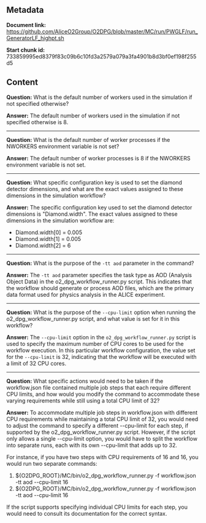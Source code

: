 ## Metadata

**Document link:** https://github.com/AliceO2Group/O2DPG/blob/master/MC/run/PWGLF/run_GeneratorLF_highpt.sh

**Start chunk id:** 733859995ed8379f83c09b6c10fd3a2579a079a3fa4901b8d3bf0ef198f255d5

## Content

**Question:** What is the default number of workers used in the simulation if not specified otherwise?

**Answer:** The default number of workers used in the simulation if not specified otherwise is 8.

---

**Question:** What is the default number of worker processes if the NWORKERS environment variable is not set?

**Answer:** The default number of worker processes is 8 if the NWORKERS environment variable is not set.

---

**Question:** What specific configuration key is used to set the diamond detector dimensions, and what are the exact values assigned to these dimensions in the simulation workflow?

**Answer:** The specific configuration key used to set the diamond detector dimensions is "Diamond.width". The exact values assigned to these dimensions in the simulation workflow are:

- Diamond.width[0] = 0.005
- Diamond.width[1] = 0.005
- Diamond.width[2] = 6

---

**Question:** What is the purpose of the `-tt aod` parameter in the command?

**Answer:** The `-tt aod` parameter specifies the task type as AOD (Analysis Object Data) in the o2_dpg_workflow_runner.py script. This indicates that the workflow should generate or process AOD files, which are the primary data format used for physics analysis in the ALICE experiment.

---

**Question:** What is the purpose of the `--cpu-limit` option when running the o2_dpg_workflow_runner.py script, and what value is set for it in this workflow?

**Answer:** The `--cpu-limit` option in the `o2_dpg_workflow_runner.py` script is used to specify the maximum number of CPU cores to be used for the workflow execution. In this particular workflow configuration, the value set for the `--cpu-limit` is 32, indicating that the workflow will be executed with a limit of 32 CPU cores.

---

**Question:** What specific actions would need to be taken if the workflow.json file contained multiple job steps that each require different CPU limits, and how would you modify the command to accommodate these varying requirements while still using a total CPU limit of 32?

**Answer:** To accommodate multiple job steps in workflow.json with different CPU requirements while maintaining a total CPU limit of 32, you would need to adjust the command to specify a different --cpu-limit for each step, if supported by the o2_dpg_workflow_runner.py script. However, if the script only allows a single --cpu-limit option, you would have to split the workflow into separate runs, each with its own --cpu-limit that adds up to 32. 

For instance, if you have two steps with CPU requirements of 16 and 16, you would run two separate commands:

1. ${O2DPG_ROOT}/MC/bin/o2_dpg_workflow_runner.py -f workflow.json -tt aod --cpu-limit 16
2. ${O2DPG_ROOT}/MC/bin/o2_dpg_workflow_runner.py -f workflow.json -tt aod --cpu-limit 16

If the script supports specifying individual CPU limits for each step, you would need to consult its documentation for the correct syntax.